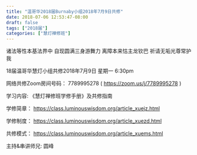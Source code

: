 ```yaml
---
title: "温哥华2018届Burnaby小组2018年7月9日共修"
date: 2018-07-06 12:53:47-08:00
draft: false
tags: ["2018届"]
categories: ["慧灯禅修班"]
---
```

诸法等性本基法界中 自现圆满三身游舞力
离障本来怙主龙钦巴 祈请无垢光尊常护我
 
18届温哥华慧灯小组共修2018年7月9日 星期一 6:30pm

网络共修Zoom房间号码： 7789995278 ( https://zoom.us/j/7789995278 )

学习内容: 《慧灯禅修班学修手册》及共修指南

学修简章： https://class.luminouswisdom.org/article_xuejz.html

学修制度： https://class.luminouswisdom.org/article_xuezd.html

共修模式： https://class.luminouswisdom.org/article_xuems.html

主持&串讲师兄: 圆峰
